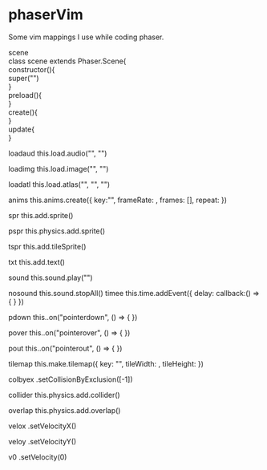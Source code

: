 # phaserVim
Some vim mappings I use while coding phaser.

<leader>scene   
class scene extends Phaser.Scene{  
  constructor(){  
    super("")  
  }  
  preload(){  
  }  
  create(){  
  }  
  update{  
  }  
    
<leader>loadaud 
this.load.audio("", "")

<leader>loadimg 
this.load.image("", "")


<leader>loadatl 
this.load.atlas("", "", "")

<leader>anims 
this.anims.create({
  key:"",
  frameRate: ,
  frames: [],
  repeat: 
 })


<leader>spr 
this.add.sprite()

<leader>pspr 
this.physics.add.sprite()

<leader>tspr 
this.add.tileSprite()

<leader>txt 
this.add.text()

<leader>sound 
this.sound.play("")

<leader>nosound this.sound.stopAll()
<leader>timee 
this.time.addEvent({
  delay: 
  callback:() =>{
  }
})

<leader>pdown 
this..on("pointerdown", () => {
})

<leader>pover 
this..on("pointerover", () => {
})

<leader>pout 
this..on("pointerout", () => {
})

<leader>tilemap 
this.make.tilemap({
  key: "",
  tileWidth: ,
  tileHeight: 
 })
 
<leader>colbyex 
.setCollisionByExclusion([-1])

<leader>collider 
this.physics.add.collider()

<leader>overlap 
this.physics.add.overlap()

<leader>velox 
.setVelocityX()

<leader>veloy 
.setVelocityY()

<leader>v0 
.setVelocity(0)
